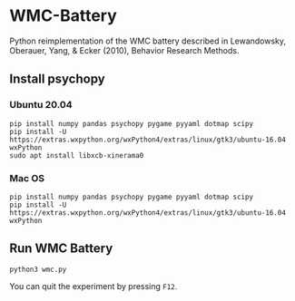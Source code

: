 # WMC-Battery

Python reimplementation of the WMC battery described in Lewandowsky, Oberauer, Yang, & Ecker (2010), Behavior Research Methods.

## Install psychopy

### Ubuntu 20.04

```
pip install numpy pandas psychopy pygame pyyaml dotmap scipy
pip install -U https://extras.wxpython.org/wxPython4/extras/linux/gtk3/ubuntu-16.04 wxPython
sudo apt install libxcb-xinerama0
```

### Mac OS

```
pip install numpy pandas psychopy pygame pyyaml dotmap scipy
pip install -U https://extras.wxpython.org/wxPython4/extras/linux/gtk3/ubuntu-16.04 wxPython
```


## Run WMC Battery

`python3 wmc.py`


You can quit the experiment by pressing `F12`.
